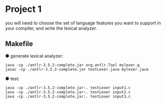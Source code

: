 # Project 1
you will need to choose the set of language features you want to support in your compiler, and write the lexical analyzer.

## Makefile

● generate lexical analyzer:
    
    java -cp ./antlr-3.5.2-complete.jar org.antlr.Tool mylexer.g
    javac -cp ./antlr-3.5.2-complete.jar testLexer.java mylexer.java
    
● test:
    
    java -cp ./antlr-3.5.2-complete.jar:. testLexer input1.c
    java -cp ./antlr-3.5.2-complete.jar:. testLexer input2.c
    java -cp ./antlr-3.5.2-complete.jar:. testLexer input3.c
